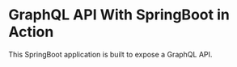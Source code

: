 GraphQL API With SpringBoot in Action
===========================
This SpringBoot application is built to expose a GraphQL API.


